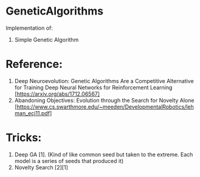 # GeneticAlgorithms
Implementation of:
1. Simple Genetic Algorithm

# Reference:
1. Deep Neuroevolution: Genetic Algorithms Are a Competitive Alternative for Training Deep Neural Networks for Reinforcement Learning [https://arxiv.org/abs/1712.06567]
2. Abandoning Objectives: Evolution through the
Search for Novelty Alone [https://www.cs.swarthmore.edu/~meeden/DevelopmentalRobotics/lehman_ecj11.pdf]


# Tricks:
1. Deep GA [1]. (Kind of like common seed but taken to the extreme. Each model is a series of seeds that produced it)
2. Novelty Search [2][1]
